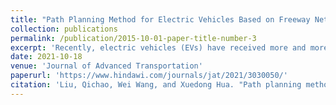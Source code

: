 ```yaml
---
title: "Path Planning Method for Electric Vehicles Based on Freeway Network"
collection: publications
permalink: /publication/2015-10-01-paper-title-number-3
excerpt: 'Recently, electric vehicles (EVs) have received more and more attention, but the problem of the insufficient range is still the main reason that hinders electric vehicles to travel long distances. Under the premise of the battery capacity without technological innovation, the path planning method can ensure the safety and efficiency of electric vehicles in long-distance travel. This paper studies the actual freeway network to optimize the vehicle driving path and give the charging strategy based on the shortest travel time of a single vehicle. In this paper, a path and charging strategy planning model is proposed. In this model, the shortest travel time of a single vehicle is taken as the objective function, and the state of charging equipment in the actual road network and the safe electric quantity are considered as constraints. And the genetic algorithm is used to solve the model. Through case analysis, the rationality and optimization efficiency of the model proposed in this paper are verified. Finally, the sensitivity analysis of the three parameters of traffic volume, temperature, and travel speed is carried out with the Shanghai-Nanjing freeway network. The experimental results can get the nodes with the highest service pressure in the network, which can provide a theoretical basis for charging nodes’ expansion in the freeway network in the future.'
date: 2021-10-18
venue: 'Journal of Advanced Transportation'
paperurl: 'https://www.hindawi.com/journals/jat/2021/3030050/'
citation: 'Liu, Qichao, Wei Wang, and Xuedong Hua. "Path planning method for electric vehicles based on freeway network." Journal of Advanced Transportation 2021 (2021): 1-16.'
---
```



